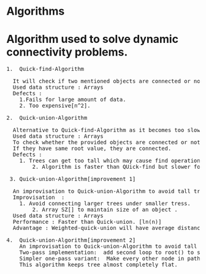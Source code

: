 # Algorithms

# Algorithm used to solve dynamic connectivity problems.
<pre>
1.	Quick-find-Algorithm

  It will check if two mentioned objects are connected or not.
  Used data structure : Arrays
  Defects : 
	1.Fails for large amount of data.
	2. Too expensive[n^2].
	
2.	Quick-union-Algorithm
  
  Alternative to Quick-find-Algorithm as it becomes too slow for huge problems.
  Used data structure : Arrays
  To check whether the provided objects are connected or not, the algorithm checks whther the objects have same root value.
  If they have same root value, they are connected.
  Defects : 
	1. Trees can get too tall which may cause find operation expensive.
        2. Algorithm is faster than QUick-find but slower for many other examples.[O(n)]
            
 3.	Quick-union-Algorithm[improvement 1]
 
  An improvisation to Quick-union-Algorithm to avoid tall trees[Also known as Weighted-quick-union].
  Improvisation  : 
  	1. Avoid connecting larger trees under smaller tress.
        2. Array SZ[] to maintain size of an object .
  Used data structure : Arrays
  Performance : Faster than Quick-union. [ln(n)]
  Advantage : Weighted-quick-union will have average distance from root much lower than Quick-union as the tree created won't get taller.

4.	Quick-union-Algorithm[improvement 2]
	An improvisation to Quick-union-Algorithm to avoid tall trees.
	Two-pass implementation:  add second loop to root() to set the id[] of each examined node to the root.
	Simpler one-pass variant:  Make every other node in path point to its grandparent (thereby halving path length).
	This algorithm keeps tree almost completely flat.
<pre>
